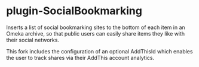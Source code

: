 plugin-SocialBookmarking
========================

Inserts a list of social bookmarking sites to the bottom of each item in an Omeka archive, 
so that public users can easily share items they like with their social networks.

This fork includes the configuration of an optional AddThisId which enables the user to
track shares via their AddThis account analytics.
